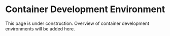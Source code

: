 # Container Development Environment

This page is under construction. Overview of container development environments will be added here.
